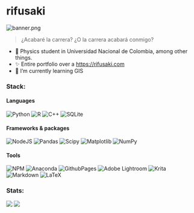 # rifusaki
![banner.png](banner.png)

> ¿Acabaré la carrera? ¿O la carrera acabará conmigo?

- 🐾 Physics student in Universidad Nacional de Colombia, among other things.
- ✨ Entire portfolio over a https://rifusaki.com
- 🌱 I’m currently learning GIS

### Stack:
#### Languages
![Python](https://img.shields.io/badge/python-3670A0?style=for-the-badge&logo=python&logoColor=ffdd54) 
![R](https://img.shields.io/badge/r-%23276DC3.svg?style=for-the-badge&logo=r&logoColor=white) 
![C++](https://img.shields.io/badge/c++-%2300599C.svg?style=for-the-badge&logo=c%2B%2B&logoColor=white) 
![SQLite](https://img.shields.io/badge/sqlite-%2307405e.svg?style=for-the-badge&logo=sqlite&logoColor=white) 
<!-- ![HTML5](https://img.shields.io/badge/html5-%23E34F26.svg?style=for-the-badge&logo=html5&logoColor=white) -->
<!-- ![JavaScript](https://img.shields.io/badge/javascript-%23323330.svg?style=for-the-badge&logo=javascript&logoColor=%23F7DF1E) -->

#### Frameworks & packages
![NodeJS](https://img.shields.io/badge/node.js-6DA55F?style=for-the-badge&logo=node.js&logoColor=white)
![Pandas](https://img.shields.io/badge/pandas-%23150458.svg?style=for-the-badge&logo=pandas&logoColor=white) 
![Scipy](https://img.shields.io/badge/SciPy-%230C55A5.svg?style=for-the-badge&logo=scipy&logoColor=%white) 
![Matplotlib](https://img.shields.io/badge/Matplotlib-%23ffffff.svg?style=for-the-badge&logo=Matplotlib&logoColor=black) 
![NumPy](https://img.shields.io/badge/numpy-%23013243.svg?style=for-the-badge&logo=numpy&logoColor=white) 

<!-- ![Flask](https://img.shields.io/badge/flask-%23000.svg?style=for-the-badge&logo=flask&logoColor=white) -->

#### Tools
![NPM](https://img.shields.io/badge/NPM-%23CB3837.svg?style=for-the-badge&logo=npm&logoColor=white)
![Anaconda](https://img.shields.io/badge/Anaconda-%2344A833.svg?style=for-the-badge&logo=anaconda&logoColor=white) 
![GithubPages](https://img.shields.io/badge/github%20pages-121013?style=for-the-badge&logo=github&logoColor=white)
![Adobe Lightroom](https://img.shields.io/badge/Adobe%20Lightroom-31A8FF.svg?style=for-the-badge&logo=Adobe%20Lightroom&logoColor=white) 
![Krita](https://img.shields.io/badge/Krita-203759?style=for-the-badge&logo=krita&logoColor=EEF37B) 
![Markdown](https://img.shields.io/badge/markdown-%23000000.svg?style=for-the-badge&logo=markdown&logoColor=white) 
![LaTeX](https://img.shields.io/badge/latex-%23008080.svg?style=for-the-badge&logo=latex&logoColor=white)

### Stats:
<!-- ![](https://github-readme-stats.vercel.app/api?username=rifusaki&theme=graywhite&hide_border=true&include_all_commits=false&count_private=true) -->

![](https://github-readme-streak-stats.herokuapp.com/?user=rifusaki&theme=graywhite&hide_border=true)
![](https://github-readme-stats.vercel.app/api/top-langs/?username=rifusaki&exclude_repo=college&theme=graywhite&hide_border=true&include_all_commits=false&count_private=true&layout=compact)

<!-- ##### 💰 You can help me by Donating -->
<!-- [![Ko-Fi](https://img.shields.io/badge/Ko--fi-F16061?style=for-the-badge&logo=ko-fi&logoColor=white)](https://ko-fi.com/rifusaki) -->
